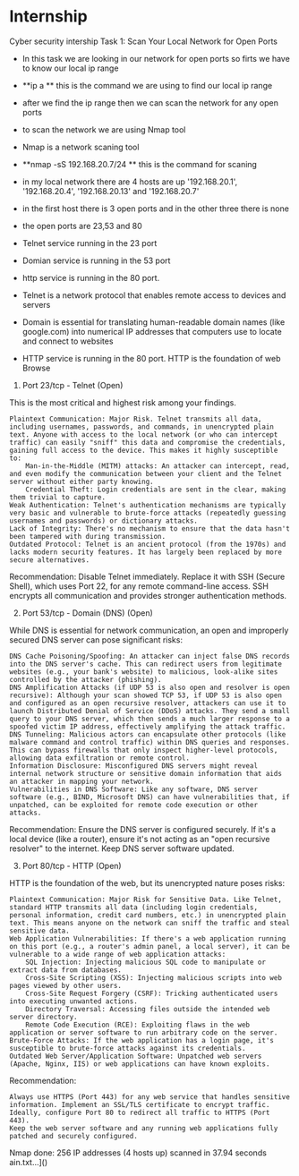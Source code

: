# Internship
Cyber security intership 
Task 1: Scan Your Local Network for Open Ports



 - In this task we are looking in our network for open ports so firts we have to know our local ip range 
 - **ip a ** this is the command we are using to find our local ip range 
 - after we find the ip range then we can scan the network for any open ports
 - to scan the network we are using Nmap tool 
 - Nmap is a network scaning tool 
 - **nmap -sS 192.168.20.7/24 ** this is the command for scaning 
 - in my local network there are 4 hosts are up '192.168.20.1', '192.168.20.4', '192.168.20.13' and '192.168.20.7'
 - in the first host there is 3 open ports and in the other three there is none 
 - the open ports are 23,53 and 80 
 - Telnet service running in the 23 port 
 - Domian service is running in the 53 port
 - http service is running in the 80 port.

 - Telnet is a network protocol that enables remote access to devices and servers
 - Domain is essential for translating human-readable domain names (like google.com) into numerical IP addresses that computers use to locate and connect to websites
 -  HTTP service is running in the 80 port. HTTP is the foundation of web Browse 


 1. Port 23/tcp - Telnet (Open)

This is the most critical and highest risk among your findings.

    Plaintext Communication: Major Risk. Telnet transmits all data, including usernames, passwords, and commands, in unencrypted plain text. Anyone with access to the local network (or who can intercept traffic) can easily "sniff" this data and compromise the credentials, gaining full access to the device. This makes it highly susceptible to:
        Man-in-the-Middle (MITM) attacks: An attacker can intercept, read, and even modify the communication between your client and the Telnet server without either party knowing.
        Credential Theft: Login credentials are sent in the clear, making them trivial to capture.
    Weak Authentication: Telnet's authentication mechanisms are typically very basic and vulnerable to brute-force attacks (repeatedly guessing usernames and passwords) or dictionary attacks.
    Lack of Integrity: There's no mechanism to ensure that the data hasn't been tampered with during transmission.
    Outdated Protocol: Telnet is an ancient protocol (from the 1970s) and lacks modern security features. It has largely been replaced by more secure alternatives.

Recommendation: Disable Telnet immediately. Replace it with SSH (Secure Shell), which uses Port 22, for any remote command-line access. SSH encrypts all communication and provides stronger authentication methods.

2. Port 53/tcp - Domain (DNS) (Open)

While DNS is essential for network communication, an open and improperly secured DNS server can pose significant risks:

    DNS Cache Poisoning/Spoofing: An attacker can inject false DNS records into the DNS server's cache. This can redirect users from legitimate websites (e.g., your bank's website) to malicious, look-alike sites controlled by the attacker (phishing).
    DNS Amplification Attacks (if UDP 53 is also open and resolver is open recursive): Although your scan showed TCP 53, if UDP 53 is also open and configured as an open recursive resolver, attackers can use it to launch Distributed Denial of Service (DDoS) attacks. They send a small query to your DNS server, which then sends a much larger response to a spoofed victim IP address, effectively amplifying the attack traffic.
    DNS Tunneling: Malicious actors can encapsulate other protocols (like malware command and control traffic) within DNS queries and responses. This can bypass firewalls that only inspect higher-level protocols, allowing data exfiltration or remote control.
    Information Disclosure: Misconfigured DNS servers might reveal internal network structure or sensitive domain information that aids an attacker in mapping your network.
    Vulnerabilities in DNS Software: Like any software, DNS server software (e.g., BIND, Microsoft DNS) can have vulnerabilities that, if unpatched, can be exploited for remote code execution or other attacks.

Recommendation: Ensure the DNS server is configured securely. If it's a local device (like a router), ensure it's not acting as an "open recursive resolver" to the internet. Keep DNS server software updated.

3. Port 80/tcp - HTTP (Open)

HTTP is the foundation of the web, but its unencrypted nature poses risks:

    Plaintext Communication: Major Risk for Sensitive Data. Like Telnet, standard HTTP transmits all data (including login credentials, personal information, credit card numbers, etc.) in unencrypted plain text. This means anyone on the network can sniff the traffic and steal sensitive data.
    Web Application Vulnerabilities: If there's a web application running on this port (e.g., a router's admin panel, a local server), it can be vulnerable to a wide range of web application attacks:
        SQL Injection: Injecting malicious SQL code to manipulate or extract data from databases.
        Cross-Site Scripting (XSS): Injecting malicious scripts into web pages viewed by other users.
        Cross-Site Request Forgery (CSRF): Tricking authenticated users into executing unwanted actions.
        Directory Traversal: Accessing files outside the intended web server directory.
        Remote Code Execution (RCE): Exploiting flaws in the web application or server software to run arbitrary code on the server.
    Brute-Force Attacks: If the web application has a login page, it's susceptible to brute-force attacks against its credentials.
    Outdated Web Server/Application Software: Unpatched web servers (Apache, Nginx, IIS) or web applications can have known exploits.

Recommendation:

    Always use HTTPS (Port 443) for any web service that handles sensitive information. Implement an SSL/TLS certificate to encrypt traffic.
    Ideally, configure Port 80 to redirect all traffic to HTTPS (Port 443).
    Keep the web server software and any running web applications fully patched and securely configured.




Nmap done: 256 IP addresses (4 hosts up) scanned in 37.94 seconds
ain.txt…]()

    
